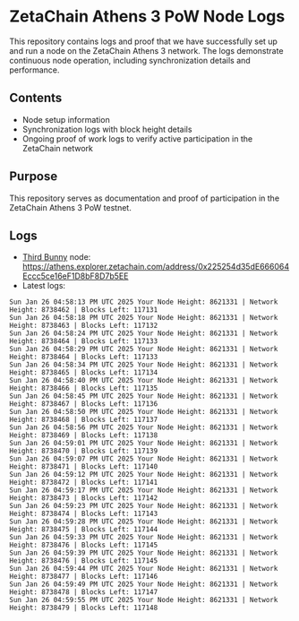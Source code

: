 # ZetaChain Athens 3 PoW Node Logs
This repository contains logs and proof that we have successfully set up and run a node on the ZetaChain Athens 3 network. The logs demonstrate continuous node operation, including synchronization details and performance.

## Contents
- Node setup information
- Synchronization logs with block height details
- Ongoing proof of work logs to verify active participation in the ZetaChain network

## Purpose
This repository serves as documentation and proof of participation in the ZetaChain Athens 3 PoW testnet.

## Logs

- [Third Bunny](https://thirdbunny.xyz/) node: https://athens.explorer.zetachain.com/address/0x225254d35dE666064Eccc5ce16eF1D8bF8D7b5EE
- Latest logs:
```
Sun Jan 26 04:58:13 PM UTC 2025 Your Node Height: 8621331 | Network Height: 8738462 | Blocks Left: 117131
Sun Jan 26 04:58:18 PM UTC 2025 Your Node Height: 8621331 | Network Height: 8738463 | Blocks Left: 117132
Sun Jan 26 04:58:24 PM UTC 2025 Your Node Height: 8621331 | Network Height: 8738464 | Blocks Left: 117133
Sun Jan 26 04:58:29 PM UTC 2025 Your Node Height: 8621331 | Network Height: 8738464 | Blocks Left: 117133
Sun Jan 26 04:58:34 PM UTC 2025 Your Node Height: 8621331 | Network Height: 8738465 | Blocks Left: 117134
Sun Jan 26 04:58:40 PM UTC 2025 Your Node Height: 8621331 | Network Height: 8738466 | Blocks Left: 117135
Sun Jan 26 04:58:45 PM UTC 2025 Your Node Height: 8621331 | Network Height: 8738467 | Blocks Left: 117136
Sun Jan 26 04:58:50 PM UTC 2025 Your Node Height: 8621331 | Network Height: 8738468 | Blocks Left: 117137
Sun Jan 26 04:58:56 PM UTC 2025 Your Node Height: 8621331 | Network Height: 8738469 | Blocks Left: 117138
Sun Jan 26 04:59:01 PM UTC 2025 Your Node Height: 8621331 | Network Height: 8738470 | Blocks Left: 117139
Sun Jan 26 04:59:07 PM UTC 2025 Your Node Height: 8621331 | Network Height: 8738471 | Blocks Left: 117140
Sun Jan 26 04:59:12 PM UTC 2025 Your Node Height: 8621331 | Network Height: 8738472 | Blocks Left: 117141
Sun Jan 26 04:59:17 PM UTC 2025 Your Node Height: 8621331 | Network Height: 8738473 | Blocks Left: 117142
Sun Jan 26 04:59:23 PM UTC 2025 Your Node Height: 8621331 | Network Height: 8738474 | Blocks Left: 117143
Sun Jan 26 04:59:28 PM UTC 2025 Your Node Height: 8621331 | Network Height: 8738475 | Blocks Left: 117144
Sun Jan 26 04:59:33 PM UTC 2025 Your Node Height: 8621331 | Network Height: 8738476 | Blocks Left: 117145
Sun Jan 26 04:59:39 PM UTC 2025 Your Node Height: 8621331 | Network Height: 8738476 | Blocks Left: 117145
Sun Jan 26 04:59:44 PM UTC 2025 Your Node Height: 8621331 | Network Height: 8738477 | Blocks Left: 117146
Sun Jan 26 04:59:49 PM UTC 2025 Your Node Height: 8621331 | Network Height: 8738478 | Blocks Left: 117147
Sun Jan 26 04:59:55 PM UTC 2025 Your Node Height: 8621331 | Network Height: 8738479 | Blocks Left: 117148
```
